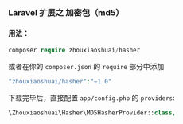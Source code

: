 ### Laravel 扩展之 加密包（md5）

#### 用法：
```php
composer require zhouxiaoshuai/hasher
```
或者在你的 `composer.json` 的 `require` 部分中添加
```php
"zhouxiaoshuai/hasher":"~1.0"
```
下载完毕后，直接配置 `app/config.php` 的 `providers`:
```php
\Zhouxiaoshuai\Hasher\MD5HasherProvider::class,
```